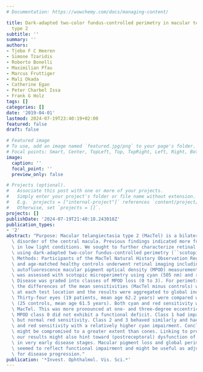 ```yaml
---
# Documentation: https://wowchemy.com/docs/managing-content/

title: Dark-adapted two-color fundus-controlled perimetry in macular telangiectasia
  type 2
subtitle: ''
summary: ''
authors:
- Tjebo F C Heeren
- Simone Tzaridis
- Roberto Bonelli
- Maximilian Pfau
- Marcus Fruttiger
- Mali Okada
- Catherine Egan
- Peter Charbel Issa
- Frank G Holz
tags: []
categories: []
date: '2019-04-01'
lastmod: 2024-07-19T23:40:19+02:00
featured: false
draft: false

# Featured image
# To use, add an image named `featured.jpg/png` to your page's folder.
# Focal points: Smart, Center, TopLeft, Top, TopRight, Left, Right, BottomLeft, Bottom, BottomRight.
image:
  caption: ''
  focal_point: ''
  preview_only: false

# Projects (optional).
#   Associate this post with one or more of your projects.
#   Simply enter your project's folder or file name without extension.
#   E.g. `projects = ["internal-project"]` references `content/project/deep-learning/index.md`.
#   Otherwise, set `projects = []`.
projects: []
publishDate: '2024-07-19T21:40:18.243018Z'
publication_types:
- '2'
abstract: "Purpose: Macular telangiectasia type 2 (MacTel) is a bilateral neurodegenerative\
  \ disorder of the central macula. Previous findings indicated more functional impairment\
  \ in low light conditions. We sought to further characterize retinal dysfunction\
  \ using dark-adapted two-color fundus-controlled perimetry (``scotopic microperimetry'').\
  \ Methods: Participants of the MacTel Natural History Observation Registry study\
  \ and age-matched healthy controls underwent retinal imaging including dual wavelength\
  \ autofluorescence macular pigment optical density (MPOD) measurement. Retinal sensitivity\
  \ was assessed with scotopic microperimetry using cyan (505 nm) and red (627 nm).\
  \ Disease was graded into classes of MPOD loss (0 to 3). For perimetry analysis,\
  \ the differences of the mean sensitivities (MacTel minus controls) were compared\
  \ at each test location and the results were aggregated to global indices. Results:\
  \ Thirty-four eyes (19 patients, mean age 62.2 years) were compared with 25 eyes\
  \ (25 controls, mean age 61.5 years). Both cyan and red sensitivity were lower in\
  \ MacTel. This was more pronounced at one- and three-degree eccentricity. Eyes with\
  \ MPOD class 0 did not exhibit a functional deficit. Class 1 had impaired cyan,\
  \ but normal red sensitivity. Class 2 and 3 behaved similarly and had impaired cyan\
  \ and red sensitivity with a relatively higher cyan impairment. Conclusions: Rods\
  \ might be compromised to a greater extent than cones. Linking to previous studies,\
  \ our results might also hint toward (postreceptoral) dysfunction of the cone system\
  \ in very early disease stages. Macular pigment loss and global perimetry indices\
  \ seemed to reflect functional impairment and might be useful as adjunct measures\
  \ for disease progression."
publication: '*Invest. Ophthalmol. Vis. Sci.*'
---
```

